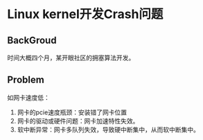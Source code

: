 # Linux kernel开发Crash问题

## BackGroud

时间大概四个月，某开眼社区的拥塞算法开发。

## Problem

如网卡速度低：
1. 网卡的pcie速度瓶颈：安装错了网卡位置
2. 网卡的驱动或硬件问题：网卡加速特性失效。
3. 软中断异常：网卡多队列失效，导致硬中断集中，从而软中断集中。